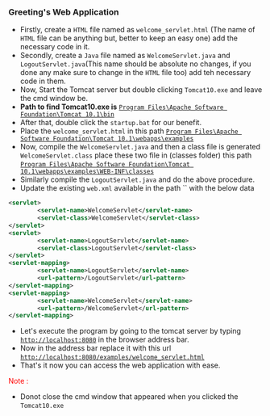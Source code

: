 ### Greeting's Web Application

- Firstly, create a `HTML` file named as `welcome_servlet.html` (The name of `HTML` file can be anything but, better to keep an easy one) add the necessary code in it.
- Secondly, create a `Java` file named as `WelcomeServlet.java` and `LogoutServlet.java`(This name should be absolute no changes, if you done any make sure to change in the `HTML` file too) add teh necessary code in them.
- Now, Start the Tomcat server but double clicking `Tomcat10.exe` and leave the cmd window be.
- **Path to find Tomcat10.exe is** [`Program Files\Apache Software Foundation\Tomcat 10.1\bin`]()
- After that, double click the `startup.bat` for our benefit.
- Place the `welcome_servlet.html` in this path [`Program Files\Apache Software Foundation\Tomcat 10.1\webapps\examples`]()
- Now, compile the `WelcomeServlet.java` and then a class file is generated `WelcomeServlet.class` place these two file in (classes folder) this path [`Program Files\Apache Software Foundation\Tomcat 10.1\webapps\examples\WEB-INF\classes`]()
- Similarly compile the `LogoutServlet.java` and do the above procedure.
- Update the existing `web.xml` available in the path `` with the below data

```xml
<servlet>
        <servlet-name>WelcomeServlet</servlet-name>
        <servlet-class>WelcomeServlet</servlet-class>
</servlet>
<servlet>
        <servlet-name>LogoutServlet</servlet-name>
        <servlet-class>LogoutServlet</servlet-class>
</servlet>
<servlet-mapping>
        <servlet-name>LogoutServlet</servlet-name>
        <url-pattern>/LogoutServlet</url-pattern>
</servlet-mapping>
<servlet-mapping>
        <servlet-name>WelcomeServlet</servlet-name>
        <url-pattern>/WelcomeServlet</url-pattern>
</servlet-mapping>
```

- Let's execute the program by going to the tomcat server by typing [`http://localhost:8080`]() in the browser address bar.
- Now in the address bar replace it with this url [`http://localhost:8080/examples/welcome_servlet.html`]()
- That's it now you can access the web application with ease.

<font color="red">Note : </font>

- Donot close the cmd window that appeared when you clicked the `Tomcat10.exe`
